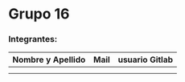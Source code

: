 # Grupo 16

### Integrantes:

| Nombre y Apellido              |      Mail                      |     usuario Gitlab   |
| -----------------------------  | ------------------------------ | -------------------  |
|                                |                                |                      |
|                                |                                |                      |


